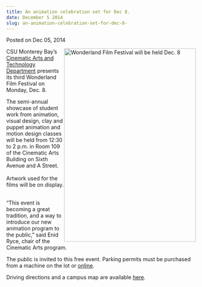 ```yaml
---
title: An animation celebration set for Dec 8.
date: December 5 2014
slug: an-animation-celebration-set-for-dec-8-
---
```





<span class="date">Posted on Dec 05, 2014    </span>
<p><img alt="Wonderland Film Festival will be held Dec. 8" src="http://news.csumb.edu/sites/default/files/65/attachments/news/images/wonderland_film_festival_for_web.jpg" style="width:350px; height:514px; float:right">CSU Monterey Bay&#x2019;s
<a href="http://csumb.edu/tat" rel="nofollow">Cinematic Arts and
Technology Department</a> presents its third Wonderland Film
Festival on Monday, Dec. 8.</img></p>
<p>The semi-annual showcase of student work from animation, visual
design, clay and puppet animation and motion design classes will be
held from 12:30 to 2 p.m. in Room 109 of the Cinematic Arts
Building on Sixth Avenue and A Street.<br>
<br>
Artwork used for the films will be on display.</br></br></p>
<p>&#x201C;This event is becoming a great tradition, and a way to
introduce our new animation program to the public,&#x201D; said Enid Ryce,
chair of the Cinematic Arts program.</p>
<p>The public is invited to this free event. Parking permits must
be purchased from a machine on the lot or <a href="http://parking.csumb.edu/buy-permit" rel="nofollow">online</a>.</p>
<p>Driving directions and a campus map are available <a href="http://csumb.edu/maps" rel="nofollow">here</a>.</p>
<p>&#xA0;</p>
<p>&#xA0;</p>
<p><br>
&#xA0;</br></p>





